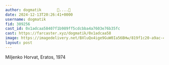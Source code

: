 ```yaml
---
author: dogmatik       🎩....🔵
date: 2024-12-13T20:26:41+0000
username: dogmatik
fid: 309256
cast_id: 0x1adcaa58407f1b989ff5cdcbba4a7603e76b35fc
cast: https://farcaster.xyz/dogmatik/0x1adcaa58
image: https://imagedelivery.net/BXluQx4ige9GuW0Ia56BHw/819f1c20-a9ac-4968-e3d0-c5c958d15f00/original
layout: post
---
```


Miljenko Horvat, Eratos, 1974

<img src='https://imagedelivery.net/BXluQx4ige9GuW0Ia56BHw/819f1c20-a9ac-4968-e3d0-c5c958d15f00/original' alt='' referrerpolicy='no-referrer'/>
